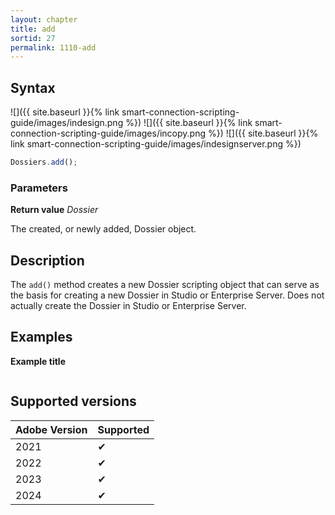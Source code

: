 ```yaml
---
layout: chapter
title: add
sortid: 27
permalink: 1110-add
---
```


## Syntax

![]({{ site.baseurl }}{% link smart-connection-scripting-guide/images/indesign.png %}) ![]({{ site.baseurl }}{% link smart-connection-scripting-guide/images/incopy.png %}) ![]({{ site.baseurl }}{% link smart-connection-scripting-guide/images/indesignserver.png %})

```javascript
Dossiers.add();
```

### Parameters

**Return value** _Dossier_

The created, or newly added, Dossier object.

## Description

The `add()` method creates a new Dossier scripting object that can serve as the basis for creating a new Dossier in Studio or Enterprise Server.
Does not actually create the Dossier in Studio or Enterprise Server.

## Examples

**Example title**

```javascript

```

## Supported versions

| Adobe Version | Supported |
| ------------- | --------- |
| 2021          | ✔         |
| 2022          | ✔         |
| 2023          | ✔         |
| 2024          | ✔         |
